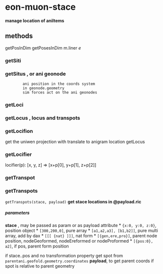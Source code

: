 # eon-muon-stace 
**manage location of aniItems** 
 
## methods 
getPosInDim  getPosesInDim m.liner _e_ 
 
### getSiti 
 
### getSitus , or ani geonode 
            ani position in the coords system 
            in geonode.geometry 
            sim forces act on the ani geonodes 
 
### getLoci 
 
### getLocus , locus and transpots 
 
### getLocifion 
get the uniwen projection with translate to anigram location 
getLocus 
 
### getLocifier 
locifier(p): [x, y, z] => [x+p[0], y+p[1], z+p[2]] 
 
### getTranspot 
 
### getTranspots 
`getTranspots(stace, payload)` 
**get stace locations in @payload.ric** 
##### parameters 
 **stace** ,  may be passed as param or as payload attribute 
    * `{x:0, y:0, z:0}`, position object 
    * `[300,200,0]`,  pure array 
    * `[a1,a2,a3], [b1,b2]]`,  pure multi array, add by dax 
    * `[[[ {nat} ]]]`, nat form 
    * `[{gen,ere,pro}]`,  parent node position, nodeGeoformed, nodeEreformed or nodeProformed 
    * `[{pos:0}, a2]`,  if pos, parent form position 
 
  if stace.<dax>.pos and no transformation property 
      get spot from `parentani.geofold.geometry.coordinates` 
 **payload**, to get parent coords if spot is relative to parent geometry 
 
